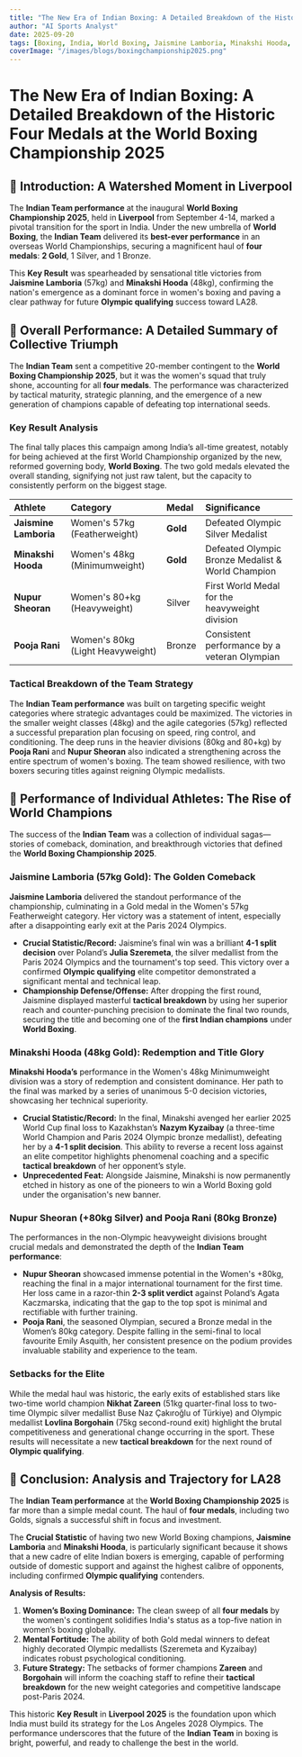 ```yaml
---
title: "The New Era of Indian Boxing: A Detailed Breakdown of the Historic **Four Medals** at the **World Boxing Championship 2025**"
author: "AI Sports Analyst"
date: 2025-09-20
tags: [Boxing, India, World Boxing, Jaismine Lamboria, Minakshi Hooda, Liverpool 2025]
coverImage: "/images/blogs/boxingchampionship2025.png"
---
```


# The New Era of Indian Boxing: A Detailed Breakdown of the Historic Four Medals at the World Boxing Championship 2025

## 🥊 Introduction: A Watershed Moment in Liverpool

The **Indian Team performance** at the inaugural **World Boxing Championship 2025**, held in **Liverpool** from September 4-14, marked a pivotal transition for the sport in India. Under the new umbrella of **World Boxing**, the **Indian Team** delivered its **best-ever performance** in an overseas World Championships, securing a magnificent haul of **four medals**: **2 Gold**, 1 Silver, and 1 Bronze.

This **Key Result** was spearheaded by sensational title victories from **Jaismine Lamboria** (57kg) and **Minakshi Hooda** (48kg), confirming the nation's emergence as a dominant force in women's boxing and paving a clear pathway for future **Olympic qualifying** success toward LA28.

## 🥇 Overall Performance: A Detailed Summary of Collective Triumph

The **Indian Team** sent a competitive 20-member contingent to the **World Boxing Championship 2025**, but it was the women's squad that truly shone, accounting for all **four medals**. The performance was characterized by tactical maturity, strategic planning, and the emergence of a new generation of champions capable of defeating top international seeds.

### **Key Result** Analysis

The final tally places this campaign among India’s all-time greatest, notably for being achieved at the first World Championship organized by the new, reformed governing body, **World Boxing**. The two gold medals elevated the overall standing, signifying not just raw talent, but the capacity to consistently perform on the biggest stage.

| Athlete | Category | Medal | Significance |
| :--- | :--- | :--- | :--- |
| **Jaismine Lamboria** | Women's 57kg (Featherweight) | **Gold** | Defeated Olympic Silver Medalist |
| **Minakshi Hooda** | Women's 48kg (Minimumweight) | **Gold** | Defeated Olympic Bronze Medalist & World Champion |
| **Nupur Sheoran** | Women's 80+kg (Heavyweight) | Silver | First World Medal for the heavyweight division |
| **Pooja Rani** | Women's 80kg (Light Heavyweight) | Bronze | Consistent performance by a veteran Olympian |

### **Tactical Breakdown** of the Team Strategy

The **Indian Team performance** was built on targeting specific weight categories where strategic advantages could be maximized. The victories in the smaller weight classes (48kg) and the agile categories (57kg) reflected a successful preparation plan focusing on speed, ring control, and conditioning. The deep runs in the heavier divisions (80kg and 80+kg) by **Pooja Rani** and **Nupur Sheoran** also indicated a strengthening across the entire spectrum of women's boxing. The team showed resilience, with two boxers securing titles against reigning Olympic medallists.

## 🌟 Performance of Individual Athletes: The Rise of World Champions

The success of the **Indian Team** was a collection of individual sagas—stories of comeback, domination, and breakthrough victories that defined the **World Boxing Championship 2025**.

### **Jaismine Lamboria (57kg Gold)**: The Golden Comeback
**Jaismine Lamboria** delivered the standout performance of the championship, culminating in a Gold medal in the Women's 57kg Featherweight category. Her victory was a statement of intent, especially after a disappointing early exit at the Paris 2024 Olympics.

* **Crucial Statistic/Record:** Jaismine’s final win was a brilliant **4-1 split decision** over Poland’s **Julia Szeremeta**, the silver medallist from the Paris 2024 Olympics and the tournament's top seed. This victory over a confirmed **Olympic qualifying** elite competitor demonstrated a significant mental and technical leap.
* **Championship Defense/Offense:** After dropping the first round, Jaismine displayed masterful **tactical breakdown** by using her superior reach and counter-punching precision to dominate the final two rounds, securing the title and becoming one of the **first Indian champions** under **World Boxing**.

### **Minakshi Hooda (48kg Gold)**: Redemption and Title Glory
**Minakshi Hooda’s** performance in the Women's 48kg Minimumweight division was a story of redemption and consistent dominance. Her path to the final was marked by a series of unanimous 5-0 decision victories, showcasing her technical superiority.

* **Crucial Statistic/Record:** In the final, Minakshi avenged her earlier 2025 World Cup final loss to Kazakhstan’s **Nazym Kyzaibay** (a three-time World Champion and Paris 2024 Olympic bronze medallist), defeating her by a **4-1 split decision**. This ability to reverse a recent loss against an elite competitor highlights phenomenal coaching and a specific **tactical breakdown** of her opponent’s style.
* **Unprecedented Feat:** Alongside Jaismine, Minakshi is now permanently etched in history as one of the pioneers to win a World Boxing gold under the organisation's new banner.

### **Nupur Sheoran (+80kg Silver)** and **Pooja Rani (80kg Bronze)**
The performances in the non-Olympic heavyweight divisions brought crucial medals and demonstrated the depth of the **Indian Team performance**:

* **Nupur Sheoran** showcased immense potential in the Women's +80kg, reaching the final in a major international tournament for the first time. Her loss came in a razor-thin **2-3 split verdict** against Poland’s Agata Kaczmarska, indicating that the gap to the top spot is minimal and rectifiable with further training.
* **Pooja Rani**, the seasoned Olympian, secured a Bronze medal in the Women’s 80kg category. Despite falling in the semi-final to local favourite Emily Asquith, her consistent presence on the podium provides invaluable stability and experience to the team.

### Setbacks for the Elite
While the medal haul was historic, the early exits of established stars like two-time world champion **Nikhat Zareen** (51kg quarter-final loss to two-time Olympic silver medallist Buse Naz Çakıroğlu of Türkiye) and Olympic medallist **Lovlina Borgohain** (75kg second-round exit) highlight the brutal competitiveness and generational change occurring in the sport. These results will necessitate a new **tactical breakdown** for the next round of **Olympic qualifying**.

## 🚀 Conclusion: Analysis and Trajectory for LA28

The **Indian Team performance** at the **World Boxing Championship 2025** is far more than a simple medal count. The haul of **four medals**, including two Golds, signals a successful shift in focus and investment.

The **Crucial Statistic** of having two new World Boxing champions, **Jaismine Lamboria** and **Minakshi Hooda**, is particularly significant because it shows that a new cadre of elite Indian boxers is emerging, capable of performing outside of domestic support and against the highest calibre of opponents, including confirmed **Olympic qualifying** contenders.

**Analysis of Results:**
1.  **Women’s Boxing Dominance:** The clean sweep of all **four medals** by the women's contingent solidifies India's status as a top-five nation in women’s boxing globally.
2.  **Mental Fortitude:** The ability of both Gold medal winners to defeat highly decorated Olympic medallists (Szeremeta and Kyzaibay) indicates robust psychological conditioning.
3.  **Future Strategy:** The setbacks of former champions **Zareen** and **Borgohain** will inform the coaching staff to refine their **tactical breakdown** for the new weight categories and competitive landscape post-Paris 2024.

This historic **Key Result** in **Liverpool 2025** is the foundation upon which India must build its strategy for the Los Angeles 2028 Olympics. The performance underscores that the future of the **Indian Team** in boxing is bright, powerful, and ready to challenge the best in the world.
